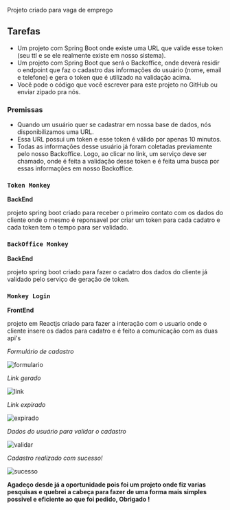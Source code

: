 Projeto criado para vaga de emprego

## Tarefas

- Um projeto com Spring Boot onde existe uma URL que valide esse token (seu ttl e se ele realmente existe em nosso sistema).
- Um projeto com Spring Boot que será o Backoffice, onde deverá residir o endpoint que faz o cadastro das informações do usuário (nome, email e telefone) e gera o token que é utilizado na validação acima.
- Você pode o código que você escrever para este projeto no GitHub ou enviar zipado pra nós.

### Premissas

- Quando um usuário quer se cadastrar em nossa base de dados, nós disponibilizamos uma URL.
- Essa URL possui um token e esse token é válido por apenas 10 minutos.
- Todas as informações desse usuário já foram coletadas previamente pelo nosso Backoffice. Logo, ao clicar no link, um serviço deve ser chamado, onde é feita a validação desse token e é feita uma busca por essas informações em nosso Backoffice.

### `Token Monkey`
**BackEnd**

projeto spring boot criado para receber o primeiro contato com os dados do cliente onde o mesmo é reponsavel por criar um token para cada cadatro e cada token tem o tempo para ser validado.

### `BackOffice Monkey`
**BackEnd**

projeto spring boot criado para fazer o cadatro dos dados do cliente já validado pelo serviço de geração de token.

### `Monkey Login`
**FrontEnd**

projeto em Reactjs criado para fazer a interação com o usuario onde o cliente insere os dados para cadatro e é feito a comunicação com as duas api's 

*Formulário de cadastro*

![formulario]("./imagens/formulario.png")

*Link gerado*

![link]("./imagens/link.png)

*Link expirado*

![expirado]("./imagens/expirado.png")

*Dados do usuário para validar o cadastro*

![validar]("./imagens/validando.png")

*Cadastro realizado com sucesso!*

![sucesso]("./imagens/finalizado.png")

**Agadeço desde já a oportunidade pois foi um projeto onde fiz varias pesquisas e quebrei a cabeça para fazer de uma forma mais simples possivel e eficiente ao que foi pedido, Obrigado !**
